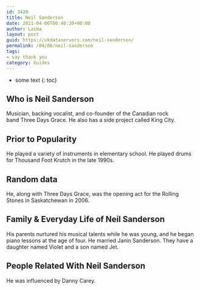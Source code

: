 ```yaml
---
id: 3428
title: Neil Sanderson
date: 2021-04-06T06:48:20+00:00
author: Laima
layout: post
guid: https://ukdataservers.com/neil-sanderson/
permalink: /04/06/neil-sanderson
tags:
- say thank you
category: Guides
---
```


* some text
{: toc}


## Who is Neil Sanderson
                  
                  
                  
Musician, backing vocalist, and co-founder of the Canadian rock band Three Days Grace. He also has a side project called King City. 
                  
              
            
              
            
                
                
                
## Prior to Popularity
                  
                  
                  
He played a variety of instruments in elementary school. He played drums for Thousand Foot Krutch in the late 1990s.
                  
              
            
              
            
                
                
                
## Random data
                  
                  
                  
He, along with Three Days Grace, was the opening act for the Rolling Stones in Saskatchewan in 2006. 
                  
              
            
              
            
                
                
                
## Family & Everyday Life of Neil Sanderson
                  
                  
                  
His parents nurtured his musical talents while he was young, and he began piano lessons at the age of four. He married Janin Sanderson. They have a daughter named Violet and a son named Jet.  
                  
              
            
              
            
                
                
                
## People Related With Neil Sanderson
                  
                  
                  
He was influenced by Danny Carey. 
                  
              
            
              
            
                
              
            
              
              
            
            
              
            
          
          
          
